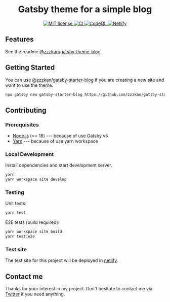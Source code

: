 <h1 align="center">
   Gatsby theme for a simple blog
</h1>
<p align="center">
  <a href="https://github.com/zzzkan/gatsby-theme-blog/blob/main/LICENSE">
    <img src="https://img.shields.io/badge/license-MIT-blue.svg" alt="MIT license" />
  </a>
  <a href="https://github.com/zzzkan/gatsby-theme-blog/actions/workflows/ci.yml">
    <img src="https://github.com/zzzkan/gatsby-theme-blog/actions/workflows/ci.yml/badge.svg" alt="CI" />
  </a>
  <a href="https://github.com/zzzkan/gatsby-theme-blog/actions/workflows/codeql.yml">
    <img src="https://github.com/zzzkan/gatsby-theme-blog/actions/workflows/codeql.yml/badge.svg" alt="CodeQL" />
  </a>
  <a href="https://github.com/zzzkan/gatsby-theme-blog/actions/workflows/netlify.yml">
    <img src="https://github.com/zzzkan/gatsby-theme-blog/actions/workflows/netlify.yml/badge.svg?branch=main" alt="Netlify" />
  </a>
</p>

## Features

See the readme [@zzzkan/gatsby-theme-blog](https://github.com/zzzkan/gatsby-theme-blog/tree/main/package#readme).

## Getting Started

You can use [@zzzkan/gatsby-starter-blog](https://github.com/zzzkan/gatsby-starter-blog#readme) if you are creating a new site and want to use the theme.

```sh
npx gatsby new gatsby-starter-blog https://github.com/zzzkan/gatsby-starter-blog
```

## Contributing

### Prerequisites

- [Node.js](https://nodejs.org/en/) (>= 18) --- because of use Gatsby v5
- [Yarn](https://yarnpkg.com/) --- because of use yarn workspace

### Local Development

Install dependencies and start development server.

```sh
yarn
yarn workspace site develop
```

### Testing

Unit tests:

```sh
yarn test
```

E2E tests (build required):

```sh
yarn workspace site build
yarn test:e2e
```

### Test site

The test site for this project will be deployed in [netlify](https://app.netlify.com/sites/zzzkan-gatsby-theme-blog/deploys).

## Contact me

Thanks for your interest in my project. Don't hesitate to contact me via [Twitter](https://twitter.com/_zzzkan) if you need anything.

